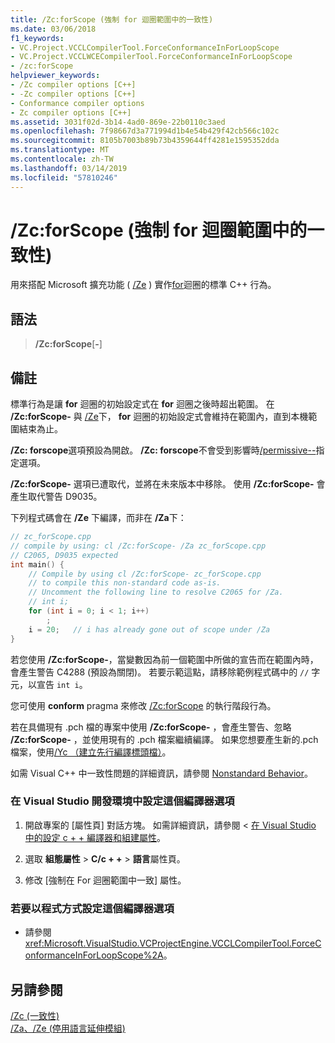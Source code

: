 ```yaml
---
title: /Zc:forScope (強制 for 迴圈範圍中的一致性)
ms.date: 03/06/2018
f1_keywords:
- VC.Project.VCCLCompilerTool.ForceConformanceInForLoopScope
- VC.Project.VCCLWCECompilerTool.ForceConformanceInForLoopScope
- /zc:forScope
helpviewer_keywords:
- /Zc compiler options [C++]
- -Zc compiler options [C++]
- Conformance compiler options
- Zc compiler options [C++]
ms.assetid: 3031f02d-3b14-4ad0-869e-22b0110c3aed
ms.openlocfilehash: 7f98667d3a771994d1b4e54b429f42cb566c102c
ms.sourcegitcommit: 8105b7003b89b73b4359644ff4281e1595352dda
ms.translationtype: MT
ms.contentlocale: zh-TW
ms.lasthandoff: 03/14/2019
ms.locfileid: "57810246"
---
```

# <a name="zcforscope-force-conformance-in-for-loop-scope"></a>/Zc:forScope (強制 for 迴圈範圍中的一致性)

用來搭配 Microsoft 擴充功能 ( [/Ze](../../cpp/for-statement-cpp.md) ) 實作[for](za-ze-disable-language-extensions.md)迴圈的標準 C++ 行為。

## <a name="syntax"></a>語法

> **/Zc:forScope**[**-**]

## <a name="remarks"></a>備註

標準行為是讓 **for** 迴圈的初始設定式在 **for** 迴圈之後時超出範圍。 在 **/Zc:forScope-** 與 [/Ze](za-ze-disable-language-extensions.md)下， **for** 迴圈的初始設定式會維持在範圍內，直到本機範圍結束為止。

**/Zc: forscope**選項預設為開啟。 **/Zc: forscope**不會受到影響時[/permissive--](permissive-standards-conformance.md)指定選項。

**/Zc:forScope-** 選項已遭取代，並將在未來版本中移除。 使用 **/Zc:forScope-** 會產生取代警告 D9035。

下列程式碼會在 **/Ze** 下編譯，而非在 **/Za**下：

```cpp
// zc_forScope.cpp
// compile by using: cl /Zc:forScope- /Za zc_forScope.cpp
// C2065, D9035 expected
int main() {
    // Compile by using cl /Zc:forScope- zc_forScope.cpp
    // to compile this non-standard code as-is.
    // Uncomment the following line to resolve C2065 for /Za.
    // int i;
    for (int i = 0; i < 1; i++)
        ;
    i = 20;   // i has already gone out of scope under /Za
}
```

若您使用 **/Zc:forScope-**，當變數因為前一個範圍中所做的宣告而在範圍內時，會產生警告 C4288 (預設為關閉)。 若要示範這點，請移除範例程式碼中的 `//` 字元，以宣告 `int i`。

您可使用 **conform** pragma 來修改 [/Zc:forScope](../../preprocessor/conform.md) 的執行階段行為。

若在具備現有 .pch 檔的專案中使用 **/Zc:forScope-** ，會產生警告、忽略 **/Zc:forScope-** ，並使用現有的 .pch 檔案繼續編譯。 如果您想要產生新的.pch 檔案，使用[/Yc （建立先行編譯標頭檔）](yc-create-precompiled-header-file.md)。

如需 Visual C++ 中一致性問題的詳細資訊，請參閱 [Nonstandard Behavior](../../cpp/nonstandard-behavior.md)。

### <a name="to-set-this-compiler-option-in-the-visual-studio-development-environment"></a>在 Visual Studio 開發環境中設定這個編譯器選項

1. 開啟專案的 [屬性頁]  對話方塊。 如需詳細資訊，請參閱 <<c0> [ 在 Visual Studio 中的設定 c + + 編譯器和組建屬性](../working-with-project-properties.md)。

1. 選取 **組態屬性** > **C/c + +** > **語言**屬性頁。

1. 修改 [強制在 For 迴圈範圍中一致]  屬性。

### <a name="to-set-this-compiler-option-programmatically"></a>若要以程式方式設定這個編譯器選項

- 請參閱 <xref:Microsoft.VisualStudio.VCProjectEngine.VCCLCompilerTool.ForceConformanceInForLoopScope%2A>。

## <a name="see-also"></a>另請參閱

[/Zc (一致性)](zc-conformance.md)<br/>
[/Za、/Ze (停用語言延伸模組)](za-ze-disable-language-extensions.md)<br/>

